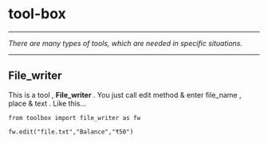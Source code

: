 # tool-box

---

*There are many types of tools, which are needed in specific situations.*

---

## File_writer

This is a tool , **File_writer** . You just call edit method & enter file_name , place & text . Like this...

```
from toolbox import file_writer as fw

fw.edit("file.txt","Balance","₹50")

```
